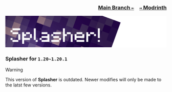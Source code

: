 ### <p align=right>[Main Branch `←`](https://github.com/KessokuTeaTime/Splasher)&emsp;[`→` Modrinth](https://modrinth.com/mod/splasher)</p>

![Banner](https://github.com/KessokuTeaTime/Splasher/blob/artwork/banner.png)

### Splasher for `1.20~1.20.1`

> [!WARNING]
> This version of **Splasher** is outdated. Newer modifies will only be made to the latst few versions.

